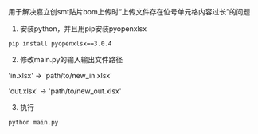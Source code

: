 用于解决嘉立创smt贴片bom上传时“上传文件存在位号单元格内容过长”的问题

1. 安装python，并且用pip安装pyopenxlsx
```
pip install pyopenxlsx==3.0.4
```
2. 修改main.py的输入输出文件路径

'in.xlsx' -> 'path/to/new_in.xlsx'

'out.xlsx' -> 'path/to/new_out.xlsx'

3. 执行
```
python main.py
```